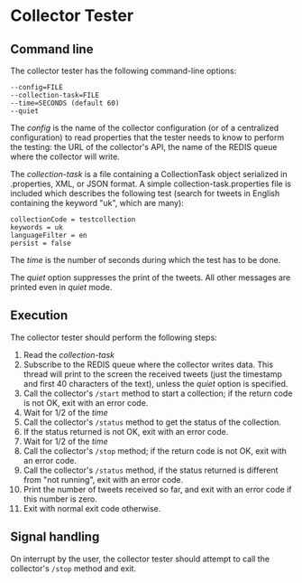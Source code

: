 # Collector Tester

## Command line

The collector tester has the following command-line options:

```
--config=FILE
--collection-task=FILE
--time=SECONDS (default 60)
--quiet
```

The _config_ is the name of the collector configuration (or of a centralized configuration) to read properties that the tester needs to know to perform the testing: the URL of the collector's API, the name of the REDIS queue where the collector will write.

The _collection-task_ is a file containing a CollectionTask object serialized in .properties, XML, or JSON format. A simple collection-task.properties file is included which describes the following test (search for tweets in English containing the keyword "uk", which are many):

```
collectionCode = testcollection
keywords = uk
languageFilter = en
persist = false
```

The _time_ is the number of seconds during which the test has to be done.

The _quiet_ option suppresses the print of the tweets. All other messages are printed even in _quiet_ mode.

## Execution

The collector tester should perform the following steps:

1. Read the _collection-task_
1. Subscribe to the REDIS queue where the collector writes data. This thread will print to the screen the received tweets (just the timestamp and first 40 characters of the text), unless the _quiet_ option is specified.
1. Call the collector's `/start` method to start a collection; if the return code is not OK, exit with an error code.
1. Wait for 1/2 of the _time_
1. Call the collector's  `/status` method to get the status of the collection.
1. If the status returned is not OK, exit with an error code.
1. Wait for 1/2 of the _time_
1. Call the collector's `/stop` method; if the return code is not OK, exit with an error code.
1. Call the collector's  `/status` method, if the status returned is different from "not running", exit with an error code.
1. Print the number of tweets received so far, and exit with an error code if this number is zero.
1. Exit with normal exit code otherwise.

## Signal handling

On interrupt by the user, the collector tester should attempt to call the collector's `/stop` method and exit.